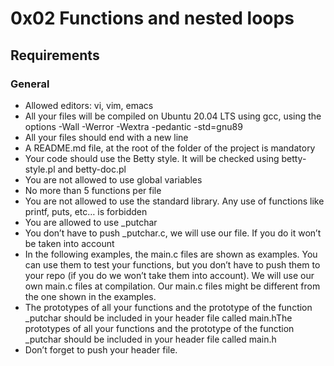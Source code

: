 # 0x02 Functions and nested loops
## Requirements 
### General
* Allowed editors: vi, vim, emacs
* All your files will be compiled on Ubuntu 20.04 LTS using gcc, using the
options -Wall -Werror -Wextra -pedantic -std=gnu89
* All your files should end with a new line
* A README.md file, at the root of the folder of the project is mandatory
* Your code should use the Betty style. It will be checked using betty-style.pl
and betty-doc.pl
* You are not allowed to use global variables
* No more than 5 functions per file
* You are not allowed to use the standard library. Any use of functions like
printf, puts, etc… is forbidden
* You are allowed to use _putchar
* You don’t have to push _putchar.c, we will use our file. If you do it won’t be
taken into account
* In the following examples, the main.c files are shown as examples. You can use
them to test your functions, but you don’t have to push them to your repo (if you do we won’t take them into account). We will use our own main.c files at compilation. Our main.c files might be different from the one shown in the examples.
* The prototypes of all your functions and the prototype of the function _putchar should be included in your header file called main.hThe prototypes of all your functions and the prototype of the function _putchar should be included in your header file called main.h
* Don’t forget to push your header file.
